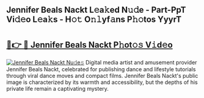 ## Jennifer Beals Nackt L𝚎a𝚔ed N𝚞𝚍e - Part-PpT Vi𝚍𝚎o L𝚎a𝚔s - H𝚘𝚝 O𝚗𝚕yf𝚊ns P𝚑𝚘tos YyyrT

# <h2><a href="http://kff1bva.oniu.top/?m=Jennifer+Beals+Nackt">🔗👉 🔴 Jennifer Beals Nackt P𝚑ot𝚘𝚜 V𝚒d𝚎o</a></h2>

[![Jennifer Beals Nackt Nu𝚍e𝚜](https://i.imgur.com/0qMVB7G.gif)](http://kff1bva.oniu.top/?m=Jennifer+Beals+Nackt)
Digital media artist and amusement provider Jennifer Beals Nackt, celebrated for publishing dance and lifestyle tutorials through viral dance moves and compact films. Jennifer Beals Nackt's public image is characterized by its warmth and accessibility, but the depths of his private life remain a captivating mystery.  
